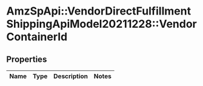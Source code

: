 # AmzSpApi::VendorDirectFulfillmentShippingApiModel20211228::VendorContainerId

## Properties
Name | Type | Description | Notes
------------ | ------------- | ------------- | -------------

